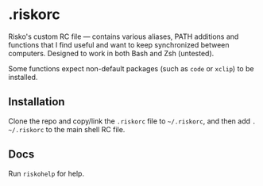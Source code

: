 # .riskorc

Risko's custom RC file — contains various aliases, PATH additions and functions that I find useful and want to keep synchronized between computers. Designed to work in both Bash and Zsh (untested).

Some functions expect non-default packages (such as `code` or `xclip`) to be installed.


## Installation

Clone the repo and copy/link the `.riskorc` file to `~/.riskorc`, and then add `. ~/.riskorc` to the main shell RC file.


## Docs

Run `riskohelp` for help.
